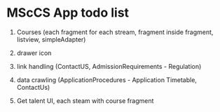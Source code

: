 # MScCS App todo list

1. Courses (each fragment for each stream, fragment inside fragment, listview, simpleAdapter)

2. drawer icon

3. link handling (ContactUS, AdmissionRequirements - Regulation)

4. data crawling (ApplicationProcedures - Application Timetable, ContactUs)

5. Get talent UI, each steam with course fragment